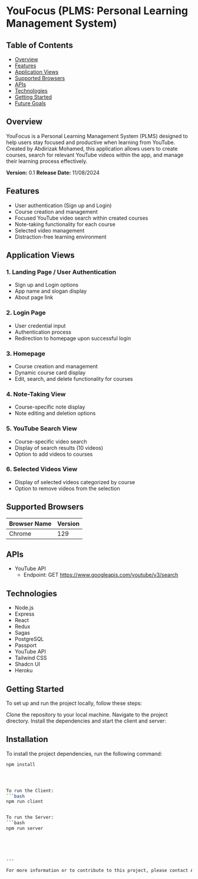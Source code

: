 # YouFocus (PLMS: Personal Learning Management System)

## Table of Contents
- [Overview](#overview)
- [Features](#features)
- [Application Views](#application-views)
- [Supported Browsers](#supported-browsers)
- [APIs](#apis)
- [Technologies](#technologies)
- [Getting Started](#getting-started)
- [Future Goals](#future-goals)

## Overview

YouFocus is a Personal Learning Management System (PLMS) designed to help users stay focused and productive when learning from YouTube.
Created by Abdirizak Mohamed, this application allows users to create courses, search for relevant YouTube videos within the app, and manage their learning process effectively.

**Version:** 0.1
**Release Date:** 11/08/2024

## Features

- User authentication (Sign up and Login)
- Course creation and management
- Focused YouTube video search within created courses
- Note-taking functionality for each course
- Selected video management
- Distraction-free learning environment

## Application Views

### 1. Landing Page / User Authentication
- Sign up and Login options
- App name and slogan display
- About page link

### 2. Login Page
- User credential input
- Authentication process
- Redirection to homepage upon successful login

### 3. Homepage
- Course creation and management
- Dynamic course card display
- Edit, search, and delete functionality for courses

### 4. Note-Taking View
- Course-specific note display
- Note editing and deletion options

### 5. YouTube Search View
- Course-specific video search
- Display of search results (10 videos)
- Option to add videos to courses

### 6. Selected Videos View
- Display of selected videos categorized by course
- Option to remove videos from the selection




## Supported Browsers

| Browser Name | Version |
|--------------|---------|
| Chrome       | 129     |

## APIs

- YouTube API
  - Endpoint: GET https://www.googleapis.com/youtube/v3/search

## Technologies

- Node.js
- Express
- React
- Redux
- Sagas
- PostgreSQL
- Passport
- YouTube API
- Tailwind CSS
- Shadcn UI
- Heroku

## Getting Started
To set up and run the project locally, follow these steps:

Clone the repository to your local machine.
Navigate to the project directory.
Install the dependencies and start the client and server:
## Installation

To install the project dependencies, run the following command:

```bash
npm install




To run the Client:
```bash
npm run client


To run the Server:
```bash
npm run server





---

For more information or to contribute to this project, please contact Abdirizak Mohamed.
